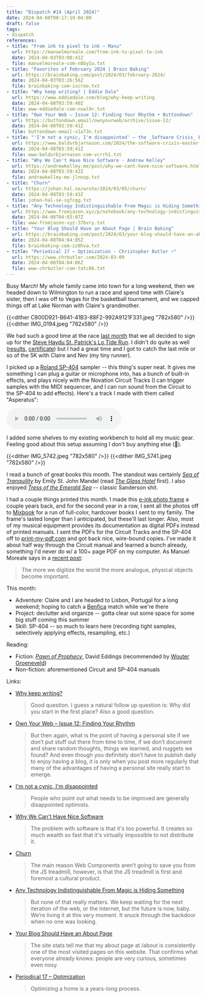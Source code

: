 ```yaml
---
title: "Dispatch #14 (April 2024)"
date: 2024-04-08T00:17:19-04:00
draft: false
tags:
- dispatch
references:
- title: "From ink to pixel to ink – Manu"
  url: https://manuelmoreale.com/from-ink-to-pixel-to-ink
  date: 2024-04-03T03:08:41Z
  file: manuelmoreale-com-n8by1u.txt
- title: "Favorites of February 2024 | Brain Baking"
  url: https://brainbaking.com/post/2024/03/february-2024/
  date: 2024-04-03T03:26:56Z
  file: brainbaking-com-iscreo.txt
- title: "Why keep writing? | Eddie Dale"
  url: https://www.eddiedale.com/blog/why-keep-writing
  date: 2024-04-08T03:59:40Z
  file: www-eddiedale-com-nvwl9r.txt
- title: "Own Your Web – Issue 12: Finding Your Rhythm • Buttondown"
  url: https://buttondown.email/ownyourweb/archive/issue-12/
  date: 2024-04-08T03:59:41Z
  file: buttondown-email-v1a73n.txt
- title: "'I'm not a cynic, I'm disappointed' – the _Software Crisis_ Easter Sale – Baldur Bjarnason"
  url: https://www.baldurbjarnason.com/2024/the-software-crisis-easter-sale/
  date: 2024-04-08T03:59:41Z
  file: www-baldurbjarnason-com-vcrrh1.txt
- title: "Why We Can't Have Nice Software - Andrew Kelley"
  url: https://andrewkelley.me/post/why-we-cant-have-nice-software.html
  date: 2024-04-08T03:59:42Z
  file: andrewkelley-me-jlnnop.txt
- title: "Churn"
  url: https://johan.hal.se/wrote/2024/03/05/churn/
  date: 2024-04-08T03:59:43Z
  file: johan-hal-se-sgfcqg.txt
- title: "Any Technology Indistinguishable From Magic is Hiding Something￼"
  url: https://www.fromjason.xyz/p/notebook/any-technology-indistinguishable-from-magic-is-hiding-something/
  date: 2024-04-08T04:03:07Z
  file: www-fromjason-xyz-37bvry.txt
- title: "Your Blog Should Have an About Page | Brain Baking"
  url: https://brainbaking.com/post/2024/03/your-blog-should-have-an-about-page/
  date: 2024-04-08T04:04:05Z
  file: brainbaking-com-zz8hva.txt
- title: "Periodical 17 – Optimization - Christopher Butler ☼"
  url: https://www.chrbutler.com/2024-03-09
  date: 2024-04-08T04:04:06Z
  file: www-chrbutler-com-tatc86.txt
---
```


Busy March! My whole family came into town for a long weekend, then we headed down to Wilmington to run a race and spend time with Claire's sister, then I was off to Vegas for the basketball tournament, and we capped things off at Lake Norman with Claire's grandmother.

<!--more-->

{{<dither C800D921-B641-41B3-88F2-992A9121F331.jpeg "782x580" />}}
{{<dither IMG_0194.jpeg "782x580" />}}

We had such a good time at the race [last month][1] that we all decided to sign up for the [Steve Haydu St. Patrick's Lo Tide Run][2]. I didn't do quite as well ([results][3], [certificate][4]) but I had a great time and I got to catch the last mile or so of the 5K with Claire and Nev (my tiny runner).

[1]: /journal/dispatch-13-march-2024/
[2]: https://runsignup.com/Race/NC/CarolinaBeach/LoTideRun
[3]: spltr-result.pdf
[4]: spltr-cert.pdf

I picked up a [Roland SP-404][5] sampler -- this thing's super neat. It gives me something I can plug a guitar or microphone into, has a bunch of built-in effects, and plays nicely with the Novation Circuit Tracks (I can trigger samples with the MIDI sequencer, and I can run sound from the Circuit to the SP-404 to add effects). Here's a track I made with them called "Asperatus":

[5]: https://www.roland.com/global/products/sp-404mk2/

<audio controls src="/journal/dispatch-14-april-2024/Asperatus.mp3"></audio>

I added some shelves to my existing workbench to hold all my music gear. Feeling good about this setup assuming I don't buy anything else (😬).

{{<dither IMG_5742.jpeg "782x580" />}}
{{<dither IMG_5741.jpeg "782x580" />}}

I read a bunch of great books this month. The standout was certainly [_Sea of Tranquility_][6] by Emily St. John Mandel (read [_The Glass Hotel_][7] first). I also enjoyed [_Tress of the Emerald Sea_][8] -- classic Sanderson shit.

[6]: https://bookshop.org/p/books/sea-of-tranquility-emily-st-john-mandel/17768221
[7]: https://bookshop.org/p/books/the-glass-hotel-emily-st-john-mandel/15791463
[8]: https://bookshop.org/p/books/winter-2023-tor-title-to-be-announced-announced/19018157?ean=9781250899651

I had a couple things printed this month. I made this [e-ink photo frame][9] a couple years back, and for the second year in a row, I sent all the photos off to [Mixbook][10] for a run of full-color, hardcover books I sent to my family. The frame's lasted longer than I anticipated, but these'll last longer. Also, most of my musical equipment provides its documentation as digital PDFs instead of printed manuals. I sent the PDFs for the Circuit Tracks and the SP-404 off to [print-my-pdf.com][11] and got back nice, wire-bound copies. I've made it about half way through the Circuit manual and learned a bunch already, something I'd never do w/ a 100+ page PDF on my computer. As Manuel Moreale says in a [recent post][12]:

> The more we digitize the world the more analogue, physical objects become important.

[9]: /elsewhere/making-an-email-powered-e-paper-picture-frame/
[10]: https://www.mixbook.com/
[11]: https://www.print-my-pdf.com/
[12]: https://manuelmoreale.com/from-ink-to-pixel-to-ink

This month:

* Adventure: Claire and I are headed to Lisbon, Portugal for a long weekend; hoping to catch a [Benfica][13] match while we're there
* Project: declutter and organize -- gotta clear out some space for some big stuff coming this summer
* Skill: SP-404 -- so much to learn here (recording tight samples, selectively applying effects, resampling, etc.)

[13]: https://www.slbenfica.pt/en-us/

Reading:

* Fiction: [_Pawn of Prophecy_][14], David Eddings (recommended by [Wouter Groeneveld][15])
* Non-fiction: aforementioned Circuit and SP-404 manuals

[14]: https://en.wikipedia.org/wiki/The_Belgariad
[15]: https://brainbaking.com/post/2024/03/february-2024/#books-ive-read

Links:

* [Why keep writing?][16]
    
    > Good question. I guess a natural follow up question is: Why did you start in the first place? Also a good question.
    
* [Own Your Web – Issue 12: Finding Your Rhythm][17]
    
    > But then again, what is the point of having a personal site if we don’t put stuff out there from time to time, if we don’t document and share random thoughts, things we learned, and nuggets we found? And even though you definitely don’t have to publish daily to enjoy having a blog, it is only when you post more regularly that many of the advantages of having a personal site really start to emerge.
    
* [I'm not a cynic, I'm disappointed][18]
    
    > People who point out what needs to be improved are generally disappointed optimists.
    
* [Why We Can't Have Nice Software][19]
    
    > The problem with software is that it's too powerful. It creates so much wealth so fast that it's virtually impossible to not distribute it.

* [Churn][20]
    
    > The main reason Web Components aren’t going to save you from the JS treadmill, however, is that the JS treadmill is first and foremost a cultural product.
    
* [Any Technology Indistinguishable From Magic is Hiding Something][21]
    
    > But none of that really matters. We keep waiting for the next iteration of the web, or the internet, but the future is now, baby. We’re living it at this very moment. It snuck through the backdoor when no one was looking.
    
* [Your Blog Should Have an About Page][22]
    
    > The site stats tell me that my about page at /about is consistently one of the most visited pages on this website. That confirms what everyone already knows: people are very curious, sometimes even nosy.
    
* [Periodical 17 – Optimization][23]
    
    > Optimizing a home is a years-long process.

[16]: https://www.eddiedale.com/blog/why-keep-writing
[17]: https://buttondown.email/ownyourweb/archive/issue-12/
[18]: https://www.baldurbjarnason.com/2024/the-software-crisis-easter-sale/
[19]: https://andrewkelley.me/post/why-we-cant-have-nice-software.html
[20]: https://johan.hal.se/wrote/2024/03/05/churn/
[21]: https://www.fromjason.xyz/p/notebook/any-technology-indistinguishable-from-magic-is-hiding-something/
[22]: https://brainbaking.com/post/2024/03/your-blog-should-have-an-about-page/
[23]: https://www.chrbutler.com/2024-03-09
